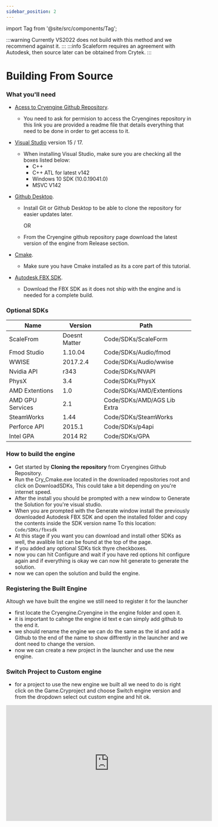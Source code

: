 ```yaml
---
sidebar_position: 2
---
```

import Tag from '@site/src/components/Tag';


:::warning
Currently VS2022 does not build with this method and we recommend against it.
:::
:::info
Scaleform requires an agreement with Autodesk, then source later can be obtained from Crytek.
:::

# Building From Source

### What you'll need

- [Acess to Cryengine Github Repository](https://github.com/CRYTEK/CRYENGINE_ReadMe).
  - You need to ask for permision to access the Cryengines repository in this link you are provided a readme file that details everything that need to be done in order to get access to it.

- [Visual Studio](https://visualstudio.microsoft.com/downloads/) <Tag color="#ff5733">version 15 / 17</Tag>.
  - When installing Visual Studio, make sure you are checking all the boxes listed below:
    - C++
    - C++ ATL for latest v142
    - Windows 10 SDK (10.0.19041.0)
    - MSVC V142

- [Github Desktop](https://desktop.github.com).
  - Install Git or Github Desktop to be able to clone the repository for easier updates later.

    OR

  - From the Cryengine github repository page download the latest version of the engine from Release section.

- [Cmake](https://cmake.org/download/).
  - Make sure you have Cmake installed as its a core part of this tutorial.

- [Autodesk FBX SDK](https://aps.autodesk.com/developer/overview/fbx-sdk).
  - Download the FBX SDK as it does not ship with the engine and is needed for a complete build.

### Optional SDKs

|Name   |Version|Path|
|-------|-------|----|
|ScaleFrom|Doesnt Matter|Code/SDKs/ScaleForm|
|Fmod Studio|1.10.04|Code/SDKs/Audio/fmod|
|WWISE|2017.2.4|Code/SDKs/Audio/wwise|
|Nvidia API|r343|Code/SDKs/NVAPI|
|PhysX|3.4|Code/SDKs/PhysX|
|AMD Extentions|1.0|Code/SDKs/AMD/Extentions|
|AMD GPU Services|2.1|Code/SDKs/AMD/AGS Lib Extra|
|SteamWorks|1.44|Code/SDKs/SteamWorks|
|Perforce API|2015.1|Code/SDKs/p4api|
|Intel GPA|2014 R2|Code/SDKs/GPA|

### How to build the engine

- Get started by <Tag color="#ff5733">**Cloning the repository**</Tag> from Cryengines Github Repository.
- Run the Cry_Cmake.exe located in the downloaded repositories root and click on DownloadSDKs,
This could take a bit depending on you're internet speed.
- After the install you should be prompted with a new window to Generate the Solution for you're visual studio.
- When you are prompted with the Generate window install the previously downloaded Autodesk FBX SDK and open the installed folder and copy the contents inside the SDK version name To this location:
`Code/SDKs/fbxsdk`
- At this stage if you want you can download and install other SDKs as well, the avalible list can be found at the top of the page.
- if you added any optional SDKs tick thyre checkboxes.
- now you can hit Configure and wait if you have red options hit configure again and if everything is okay we can now hit generate to generate the solution.
- now we can open the solution and build the engine.

### Registering the Built Engine
Altough we have built the engine we still need to register it for the launcher 
- first locate the Cryengine.Cryengine in the engine folder and open it.
- it is important to cahnge the engine id text e can simply add github to the end it.
- we should rename the engine we can do the same as the id and add a Github to the end of the name to show diffrently in the launcher and we dont need to change the version.
- now we can create a new project in the launcher and use the new engine.

### Switch Project to Custom engine
- for a project to use the new engine we built all we need to do is right click on the Game.Cryproject and choose Switch engine version and from the dropdown select out custom engine and hit ok.




<iframe width="560" height="315" src="https://www.youtube.com/embed/wSDHLj8HkhE?si=Jqj2xwzb2chvClZa" title="Building Engine From Source Crytek" frameborder="0" allow="accelerometer; autoplay; clipboard-write; encrypted-media; gyroscope; picture-in-picture; web-share" allowfullscreen></iframe>